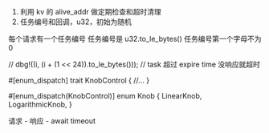 
1. 利用 kv 的 alive_addr 做定期检查和超时清理
2. 任务编号和回调，u32，初始为随机

每个请求有一个任务编号
任务编号是 u32.to_le_bytes()
任务编号第一个字母不为 0

// dbg!((i, (i + (1 << 24)).to_le_bytes()));
// task 超过 expire time 没响应就超时

#[enum_dispatch]
trait KnobControl {
    //...
}

#[enum_dispatch(KnobControl)]
enum Knob {
    LinearKnob,
    LogarithmicKnob,
}

请求 - 响应 - await timeout
